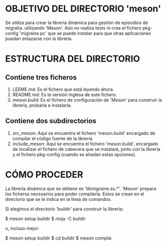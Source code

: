 # OBJETIVO DEL DIRECTORIO 'meson'
  Se utiliza para crear la librería dinámica para gestión de episodios de migraña.
  utilizando 'Meson'.
  Aún no realiza tests ni crea el fichero pkg-config 'migraine.pc' que se puede
  instalar para que otras aplicaciones puedan enlazarse con la librería.

# ESTRUCTURA DEL DIRECTORIO
## Contiene tres ficheros
  1. LEEME.md:
     Es el fichero que está leyendo ahora.
  2. README.md:
     Es la versión inglesa de este fichero.
  3. meson.build:
     Es el fichero de configuración de 'Meson' para construir la librería, 
     probarla e instalarla.
## Contiene dos subdirectorios
  1. src_meson:
     Aquí se encuentra el fichero 'meson.build' encargado de compilar el 
     código fuente de la librería.
  2. include_meson:
     Aquí se encuentra el fichero 'meson.build', encargado de localizar el
     fichero de cabecera que se instalará, junto con la librería y el fichero
     pkg-config (cuando se añadan estas opciones). 

# CÓMO PROCEDER
  La librería dinámica que se obtiene es 'libmigraine.so.*'. 
  'Meson' prepara los ficheros necesarios para poder compilarla.
  Estos se crean en el directorio que se le indica en la línea de comandos.

  Si elegimos el directorio 'buildir' para construir la librería:

  $ meson setup buildir
  $ ninja -C buildir

  o, incluso mejor:

  $ meson setup buildir
  $ cd buildir
  $ meson compile

